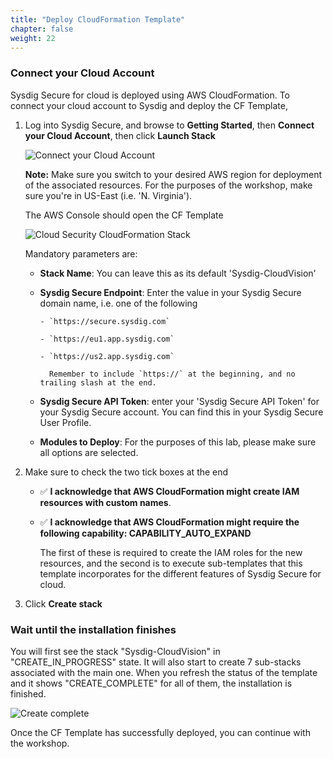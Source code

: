 ```yaml
---
title: "Deploy CloudFormation Template"
chapter: false
weight: 22
---
```


### Connect your Cloud Account

Sysdig Secure for cloud is deployed using AWS CloudFormation.  To connect your cloud account to Sysdig and deploy the CF Template,

1. Log into Sysdig Secure, and browse to **Getting Started**, then **Connect your Cloud Account**, then click **Launch Stack**

    ![Connect your Cloud Account](/images/Get_Started.png)

    **Note:** Make sure you switch to your desired AWS region for deployment of the associated resources.  For the purposes of the workshop, make sure you're in US-East (i.e. 'N. Virginia').

    The AWS Console should open the CF Template

    <!-- [Sysdig Secure for cloud CloudFormation template](https://console.aws.amazon.com/cloudformation/home?#/stacks/quickCreate?stackName=Sysdig-CloudVision&templateURL=https://cf-templates-cloudvision-ci.s3-eu-west-1.amazonaws.com/master/entry-point.yaml) -->

    ![Cloud Security CloudFormation Stack](/images/CloudSecurityCloudFormationStack-with-notes2.png)

    Mandatory parameters are:

    - **Stack Name**: You can leave this as its default 'Sysdig-CloudVision'

    - **Sysdig Secure Endpoint**: Enter the value in your Sysdig Secure domain name, i.e. one of the following

          - `https://secure.sysdig.com`

          - `https://eu1.app.sysdig.com`

          - `https://us2.app.sysdig.com`

            Remember to include `https://` at the beginning, and no trailing slash at the end.

    -  **Sysdig Secure API Token**: enter your 'Sysdig Secure API Token' for your Sysdig Secure account. You can find this in your Sysdig Secure User Profile.

          <!-- You can find this in your Sysdig Secure User Profile (**Note** Please make sure you logged into Sysdig Secure, and not Sysdig Monitor). ![API token](/images/30_module_1/sysdig_api_01.png) -->

    <!-- - **Sysdig Agent Key**: _Paste your Sysdig Secure Agent key_    -->

    - **Modules to Deploy**: For the purposes of this lab, please make sure all options are selected.


1. Make sure to check the two tick boxes at the end

    - ✅ **I acknowledge that AWS CloudFormation might create IAM resources with custom names**.

    - ✅ **I acknowledge that AWS CloudFormation might require the following capability: CAPABILITY_AUTO_EXPAND**

        The first of these is required to create the IAM roles for the new resources, and the second is to execute sub-templates that this template incorporates for the different features of Sysdig Secure for cloud.

1. Click **Create stack**

### Wait until the installation finishes

You will first see the stack "Sysdig-CloudVision" in "CREATE_IN_PROGRESS" state. It will also start to create 7 sub-stacks associated with the main one. When you refresh the status of the template and it shows "CREATE_COMPLETE" for all of them, the installation is finished.

<!-- Amazon starts sending runtime events approximately 10 minutes after you first create a CloudTrail trail.  However, although there is an initial delay on seeing these come through, no event is lost. -->


![Create complete](/images/cloudsec-site/cloudformation/installation/installation_complete.png)

Once the CF Template has successfully deployed, you can continue with the workshop.
